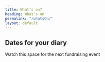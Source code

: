 ```yaml
---
title: What's on?
heading: What's on
permalink: "/whatsOn/"
layout: default
---
```


## Dates for your diary

Watch this space for the next fundraising event
